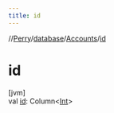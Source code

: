 ```yaml
---
title: id
---
```

//[Perry](../../../index.html)/[database](../index.html)/[Accounts](index.html)/[id](id.html)



# id



[jvm]\
val [id](id.html): Column<[Int](https://kotlinlang.org/api/latest/jvm/stdlib/kotlin/-int/index.html)>




